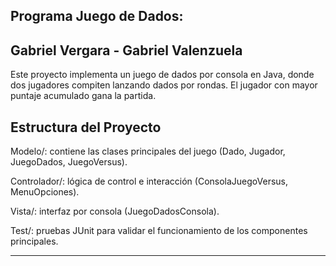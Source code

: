Programa Juego de Dados:
---------------------------------------------------------
Gabriel Vergara  -  Gabriel Valenzuela
---------------------------------------------------------
Este proyecto implementa un juego de dados por consola en Java, donde dos jugadores compiten lanzando dados por rondas. El jugador con mayor puntaje acumulado gana la partida.

Estructura del Proyecto
---------------------------------------------------------------------------------------------------
Modelo/: contiene las clases principales del juego (Dado, Jugador, JuegoDados, JuegoVersus).

Controlador/: lógica de control e interacción (ConsolaJuegoVersus, MenuOpciones).

Vista/: interfaz por consola (JuegoDadosConsola).

Test/: pruebas JUnit para validar el funcionamiento de los componentes principales.

--------------------------------------------------------------------------------------------------
